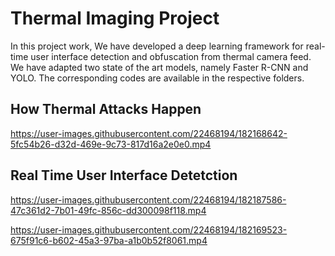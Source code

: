 # Thermal Imaging Project

In this project work, We have developed a deep learning framework for real-time user interface detection and obfuscation from thermal camera feed. We have adapted two state of the art models, namely Faster R-CNN and YOLO. The corresponding codes are available in the respective folders.
## How Thermal Attacks Happen
https://user-images.githubusercontent.com/22468194/182168642-5fc54b26-d32d-469e-9c73-817d16a2e0e0.mp4

## Real Time User Interface Detetction
https://user-images.githubusercontent.com/22468194/182187586-47c361d2-7b01-49fc-856c-dd300098f118.mp4

https://user-images.githubusercontent.com/22468194/182169523-675f91c6-b602-45a3-97ba-a1b0b52f8061.mp4

